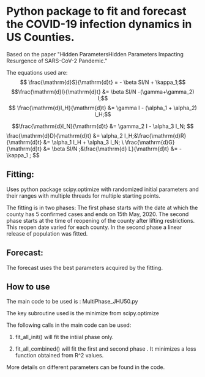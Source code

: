 # Python package to fit and forecast the COVID-19 infection dynamics in US Counties.
Based on the paper "Hidden ParametersHidden Parameters Impacting Resurgence of SARS-CoV-2 Pandemic."


The equations used are:
$$
\frac{\mathrm{d}S}{\mathrm{d}t} = - \beta SI/N + \kappa_1;$$
$$\frac{\mathrm{d}I}{\mathrm{d}t} &= \beta SI/N -(\gamma+\gamma_2) I;$$
$$
\frac{\mathrm{d}I_H}{\mathrm{d}t} &=   \gamma I - (\alpha_1 + \alpha_2) I_H;$$

$$\frac{\mathrm{d}I_N}{\mathrm{d}t} &=   \gamma_2 I - \alpha_3 I_N; $$
\frac{\mathrm{d}D}{\mathrm{d}t} &= \alpha_2 I_H;&\frac{\mathrm{d}R}{\mathrm{d}t}  &=  \alpha_1 I_H + \alpha_3 I_N; \\
\frac{\mathrm{d}G}{\mathrm{d}t} &=  \beta SI/N ;&\frac{\mathrm{d} L}{\mathrm{d}t} &=  - \kappa_1  ;
$$



## Fitting:
Uses python package scipy.optimize with randomized initial parameters and their ranges with multiple threads for
multiple starting points.

The fitting is in two phases: 
The first phase starts with the date at which the county has 5 confirmed cases and ends on 15th May, 2020.
The second phase starts at the time of reopening of the county after lifting restrictions. This reopen date varied for each county.
In the second phase a linear release of population was fitted.

## Forecast: 
The forecast uses the best parameters acquired by the fitting.

## How to use
The main code to be used is : MultiPhase_JHU50.py

The key subroutine used is the minimize from scipy.optimize

The following calls in the main code can be used:

1. fit_all_init() will fit the intiial phase only. 

2. fit_all_combined() will fit  the first and second  phase . It minimizes a loss function obtained from R^2 values.

More details on different parameters can be found in the code.